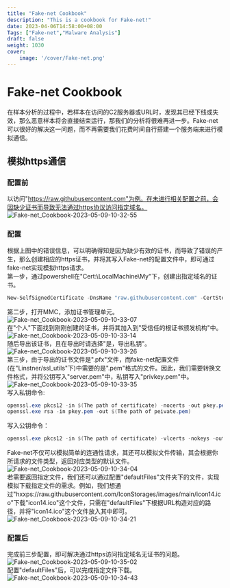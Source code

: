 ```yaml
---
title: "Fake-net Cookbook"
description: "This is a cookbook for Fake-net!"
date: 2023-04-06T14:58:00+08:00
Tags: ["Fake-net","Malware Analysis"]
draft: false
weight: 1030
cover: 
    image: '/cover/Fake-net.png'
---
```


# Fake-net Cookbook
在样本分析的过程中，若样本在访问的C2服务器或URL时，发现其已经下线或失效，那么恶意样本将会直接结束运行，那我们的分析将很难再进一步。Fake-net可以很好的解决这一问题，而不再需要我们花费时间自行搭建一个服务端来进行模拟通信。  
## 模拟https通信  
### 配置前  
以访问"https://raw.githubusercontent.com"为例。在未进行相关配置之前，会因缺少证书而导致无法通过https协议访问指定域名。  
![Fake-net_Cookbook-2023-05-09-10-32-55](https://g0mx-picbed.oss-cn-beijing.aliyuncs.com/blogs/pictures/Fake-net_Cookbook-2023-05-09-10-32-55.png)  
### 配置  
根据上图中的错误信息，可以明确得知是因为缺少有效的证书，而导致了错误的产生，那么创建相应的https证书，并将其写入Fake-net的配置文件中，即可通过fake-net实现模拟https请求。  
第一步，通过powershell在"Cert:\LocalMachine\My\"下，创建出指定域名的证书。  
```ps1
New-SelfSignedCertificate -DnsName "raw.githubusercontent.com" -CertStoreLocation "Cert:\LocalMachine\My\"
```  
第二步，打开MMC，添加证书管理单元。  
![Fake-net_Cookbook-2023-05-09-10-33-07](https://g0mx-picbed.oss-cn-beijing.aliyuncs.com/blogs/pictures/Fake-net_Cookbook-2023-05-09-10-33-07.png)  
在"个人"下面找到刚刚创建的证书，并将其加入到"受信任的根证书颁发机构"中。  
![Fake-net_Cookbook-2023-05-09-10-33-14](https://g0mx-picbed.oss-cn-beijing.aliyuncs.com/blogs/pictures/Fake-net_Cookbook-2023-05-09-10-33-14.png)  
随后导出该证书，且在导出时请选择"是，导出私钥"。  
![Fake-net_Cookbook-2023-05-09-10-33-26](https://g0mx-picbed.oss-cn-beijing.aliyuncs.com/blogs/pictures/Fake-net_Cookbook-2023-05-09-10-33-26.png)  
第三步，由于导出的证书文件是".pfx"文件，而fake-net配置文件(在"Linstner/ssl_utils"下)中需要的是".pem"格式的文件。因此，我们需要转换文件格式，并将公钥写入"server.pem"中，私钥写入"privkey.pem"中。  
![Fake-net_Cookbook-2023-05-09-10-33-35](https://g0mx-picbed.oss-cn-beijing.aliyuncs.com/blogs/pictures/Fake-net_Cookbook-2023-05-09-10-33-35.png)  
写入私钥命令:
```ps1
openssl.exe pkcs12 -in $(The path of certificate) -nocerts -out pkey.pem
openssl.exe rsa -in pkey.pem -out $(The path of peivate.pem)
```  
写入公钥命令：
```ps1
openssl.exe pkcs12 -in $(The path of certificate) -vlcerts -nokeys -out $(The path of server.pem)
```  
Fake-net不仅可以模拟简单的连通性请求，其还可以模拟文件传输，其会根据你所请求的文件类型，返回对应类型的默认文件。  
![Fake-net_Cookbook-2023-05-09-10-34-04](https://g0mx-picbed.oss-cn-beijing.aliyuncs.com/blogs/pictures/Fake-net_Cookbook-2023-05-09-10-34-04.png)  
若需要返回指定文件，我们还可以通过配置"defaultFiles"文件夹下的文件，实现模拟下载指定文件的需求。例如，我们想通过"hxxps://raw.githubusercontent.com/IconStorages/images/main/icon14.ico"下载"icon14.ico"这个文件，只需在"defaultFiles"下根据URL构造对应的路径，并将"icon14.ico"这个文件放入其中即可。  
![Fake-net_Cookbook-2023-05-09-10-34-21](https://g0mx-picbed.oss-cn-beijing.aliyuncs.com/blogs/pictures/Fake-net_Cookbook-2023-05-09-10-34-21.png)  
### 配置后  
完成前三步配置，即可解决通过https访问指定域名无证书的问题。  
![Fake-net_Cookbook-2023-05-09-10-35-02](https://g0mx-picbed.oss-cn-beijing.aliyuncs.com/blogs/pictures/Fake-net_Cookbook-2023-05-09-10-35-02.png)  
配置"defaultFiles"后，可以完成指定文件下载。  
![Fake-net_Cookbook-2023-05-09-10-34-43](https://g0mx-picbed.oss-cn-beijing.aliyuncs.com/blogs/pictures/Fake-net_Cookbook-2023-05-09-10-34-43.png)  
